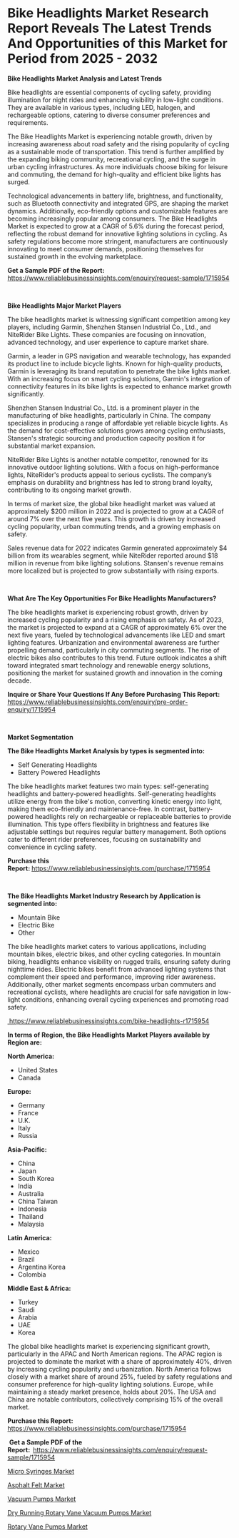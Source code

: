<p><h1>Bike Headlights Market Research Report Reveals The Latest Trends And Opportunities of this Market for Period from 2025 - 2032</h1></p><p><strong>Bike Headlights Market Analysis and Latest Trends</strong></p>
<p><p>Bike headlights are essential components of cycling safety, providing illumination for night rides and enhancing visibility in low-light conditions. They are available in various types, including LED, halogen, and rechargeable options, catering to diverse consumer preferences and requirements.</p><p>The Bike Headlights Market is experiencing notable growth, driven by increasing awareness about road safety and the rising popularity of cycling as a sustainable mode of transportation. This trend is further amplified by the expanding biking community, recreational cycling, and the surge in urban cycling infrastructures. As more individuals choose biking for leisure and commuting, the demand for high-quality and efficient bike lights has surged.</p><p>Technological advancements in battery life, brightness, and functionality, such as Bluetooth connectivity and integrated GPS, are shaping the market dynamics. Additionally, eco-friendly options and customizable features are becoming increasingly popular among consumers. The Bike Headlights Market is expected to grow at a CAGR of 5.6% during the forecast period, reflecting the robust demand for innovative lighting solutions in cycling. As safety regulations become more stringent, manufacturers are continuously innovating to meet consumer demands, positioning themselves for sustained growth in the evolving marketplace.</p></p>
<p><strong>Get a Sample PDF of the Report:&nbsp;</strong> <a href="https://www.reliablebusinessinsights.com/enquiry/request-sample/1715954?utm_campaign=57&utm_medium=2&utm_source=Github&utm_content=ia&utm_term=28032025&utm_id=bike-headlights">https://www.reliablebusinessinsights.com/enquiry/request-sample/1715954</a></p>
<p>&nbsp;</p>
<p><strong>Bike Headlights Major Market Players</strong></p>
<p><p>The bike headlights market is witnessing significant competition among key players, including Garmin, Shenzhen Stansen Industrial Co., Ltd., and NiteRider Bike Lights. These companies are focusing on innovation, advanced technology, and user experience to capture market share.</p><p>Garmin, a leader in GPS navigation and wearable technology, has expanded its product line to include bicycle lights. Known for high-quality products, Garmin is leveraging its brand reputation to penetrate the bike lights market. With an increasing focus on smart cycling solutions, Garmin's integration of connectivity features in its bike lights is expected to enhance market growth significantly.</p><p>Shenzhen Stansen Industrial Co., Ltd. is a prominent player in the manufacturing of bike headlights, particularly in China. The company specializes in producing a range of affordable yet reliable bicycle lights. As the demand for cost-effective solutions grows among cycling enthusiasts, Stansen's strategic sourcing and production capacity position it for substantial market expansion.</p><p>NiteRider Bike Lights is another notable competitor, renowned for its innovative outdoor lighting solutions. With a focus on high-performance lights, NiteRider's products appeal to serious cyclists. The company’s emphasis on durability and brightness has led to strong brand loyalty, contributing to its ongoing market growth.</p><p>In terms of market size, the global bike headlight market was valued at approximately $200 million in 2022 and is projected to grow at a CAGR of around 7% over the next five years. This growth is driven by increased cycling popularity, urban commuting trends, and a growing emphasis on safety.</p><p>Sales revenue data for 2022 indicates Garmin generated approximately $4 billion from its wearables segment, while NiteRider reported around $18 million in revenue from bike lighting solutions. Stansen's revenue remains more localized but is projected to grow substantially with rising exports.</p></p>
<p>&nbsp;</p>
<p><strong>What Are The Key Opportunities For Bike Headlights Manufacturers?</strong></p>
<p><p>The bike headlights market is experiencing robust growth, driven by increased cycling popularity and a rising emphasis on safety. As of 2023, the market is projected to expand at a CAGR of approximately 6% over the next five years, fueled by technological advancements like LED and smart lighting features. Urbanization and environmental awareness are further propelling demand, particularly in city commuting segments. The rise of electric bikes also contributes to this trend. Future outlook indicates a shift toward integrated smart technology and renewable energy solutions, positioning the market for sustained growth and innovation in the coming decade.</p></p>
<p><strong>Inquire or Share Your Questions If Any Before Purchasing This Report:</strong> <a href="https://www.reliablebusinessinsights.com/enquiry/pre-order-enquiry/1715954?utm_campaign=57&utm_medium=2&utm_source=Github&utm_content=ia&utm_term=28032025&utm_id=bike-headlights">https://www.reliablebusinessinsights.com/enquiry/pre-order-enquiry/1715954</a></p>
<p>&nbsp;</p>
<p><strong>Market Segmentation</strong></p>
<p><strong>The Bike Headlights Market Analysis by types is segmented into:</strong></p>
<p><ul><li>Self Generating Headlights</li><li>Battery Powered Headlights</li></ul></p>
<p><p>The bike headlights market features two main types: self-generating headlights and battery-powered headlights. Self-generating headlights utilize energy from the bike's motion, converting kinetic energy into light, making them eco-friendly and maintenance-free. In contrast, battery-powered headlights rely on rechargeable or replaceable batteries to provide illumination. This type offers flexibility in brightness and features like adjustable settings but requires regular battery management. Both options cater to different rider preferences, focusing on sustainability and convenience in cycling safety.</p></p>
<p><strong>Purchase this Report:&nbsp;</strong><a href="https://www.reliablebusinessinsights.com/purchase/1715954?utm_campaign=57&utm_medium=2&utm_source=Github&utm_content=ia&utm_term=28032025&utm_id=bike-headlights">https://www.reliablebusinessinsights.com/purchase/1715954</a></p>
<p>&nbsp;</p>
<p><strong>The Bike Headlights Market Industry Research by Application is segmented into:</strong></p>
<p><ul><li>Mountain Bike</li><li>Electric Bike</li><li>Other</li></ul></p>
<p><p>The bike headlights market caters to various applications, including mountain bikes, electric bikes, and other cycling categories. In mountain biking, headlights enhance visibility on rugged trails, ensuring safety during nighttime rides. Electric bikes benefit from advanced lighting systems that complement their speed and performance, improving rider awareness. Additionally, other market segments encompass urban commuters and recreational cyclists, where headlights are crucial for safe navigation in low-light conditions, enhancing overall cycling experiences and promoting road safety.</p></p>
<p><a href="https://www.reliablebusinessinsights.com/bike-headlights-r1715954?utm_campaign=57&utm_medium=2&utm_source=Github&utm_content=ia&utm_term=28032025&utm_id=bike-headlights">&nbsp;https://www.reliablebusinessinsights.com/bike-headlights-r1715954</a></p>
<p><strong>In terms of Region, the Bike Headlights Market Players available by Region are:</strong></p>
<p>
    <p> <strong> North America: </strong>
        <ul>
            <li>United States</li>
            <li>Canada</li>
        </ul>
        </p> 
    <p> <strong> Europe: </strong>
        <ul>
            <li>Germany</li>
            <li>France</li>
            <li>U.K.</li>
            <li>Italy</li>
            <li>Russia</li>
        </ul>
        </p> 
    <p> <strong> Asia-Pacific: </strong>
        <ul>
            <li>China</li>
            <li>Japan</li>
            <li>South Korea</li>
            <li>India</li>
            <li>Australia</li>
            <li>China Taiwan</li>
            <li>Indonesia</li>
            <li>Thailand</li>
            <li>Malaysia</li>
        </ul>
        </p> 
    <p> <strong> Latin America: </strong>
        <ul>
            <li>Mexico</li>
            <li>Brazil</li>
            <li>Argentina Korea</li>
            <li>Colombia</li>
        </ul>
        </p> 
    <p> <strong> Middle East & Africa: </strong>
        <ul>
            <li>Turkey</li>
            <li>Saudi</li>
            <li>Arabia</li>
            <li>UAE</li>
            <li>Korea</li>
        </ul>
    </p>
    </p>
<p><p>The global bike headlights market is experiencing significant growth, particularly in the APAC and North American regions. The APAC region is projected to dominate the market with a share of approximately 40%, driven by increasing cycling popularity and urbanization. North America follows closely with a market share of around 25%, fueled by safety regulations and consumer preference for high-quality lighting solutions. Europe, while maintaining a steady market presence, holds about 20%. The USA and China are notable contributors, collectively comprising 15% of the overall market.</p></p>
<p><strong>Purchase this Report: </strong><a href="https://www.reliablebusinessinsights.com/purchase/1715954?utm_campaign=57&utm_medium=2&utm_source=Github&utm_content=ia&utm_term=28032025&utm_id=bike-headlights">https://www.reliablebusinessinsights.com/purchase/1715954</a></p>
<p>&nbsp;<strong>Get a Sample PDF of the Report:&nbsp;&nbsp;</strong><a href="https://www.reliablebusinessinsights.com/enquiry/request-sample/1715954?utm_campaign=57&utm_medium=2&utm_source=Github&utm_content=ia&utm_term=28032025&utm_id=bike-headlights">https://www.reliablebusinessinsights.com/enquiry/request-sample/1715954</a></p>
<p><strong></strong></p>
<p><p><a href="https://github.com/quiraytaibat/Market-Research-Report-List-1/blob/main/micro-syringes-market.md?utm_campaign=57&utm_medium=2&utm_source=Github&utm_content=ia&utm_term=28032025&utm_id=bike-headlights">Micro Syringes Market</a></p><p><a href="https://github.com/lenjakam/Market-Research-Report-List-1/blob/main/asphalt-felt-market.md?utm_campaign=57&utm_medium=2&utm_source=Github&utm_content=ia&utm_term=28032025&utm_id=bike-headlights">Asphalt Felt Market</a></p><p><a href="https://github.com/direepittr/Market-Research-Report-List-1/blob/main/vacuum-pumps-market.md?utm_campaign=57&utm_medium=2&utm_source=Github&utm_content=ia&utm_term=28032025&utm_id=bike-headlights">Vacuum Pumps Market</a></p><p><a href="https://github.com/houltngake/Market-Research-Report-List-1/blob/main/dry-running-rotary-vane-vacuum-pumps-market.md?utm_campaign=57&utm_medium=2&utm_source=Github&utm_content=ia&utm_term=28032025&utm_id=bike-headlights">Dry Running Rotary Vane Vacuum Pumps Market</a></p><p><a href="https://github.com/denuetkachci/Market-Research-Report-List-1/blob/main/rotary-vane-pumps-market.md?utm_campaign=57&utm_medium=2&utm_source=Github&utm_content=ia&utm_term=28032025&utm_id=bike-headlights">Rotary Vane Pumps Market</a></p></p>